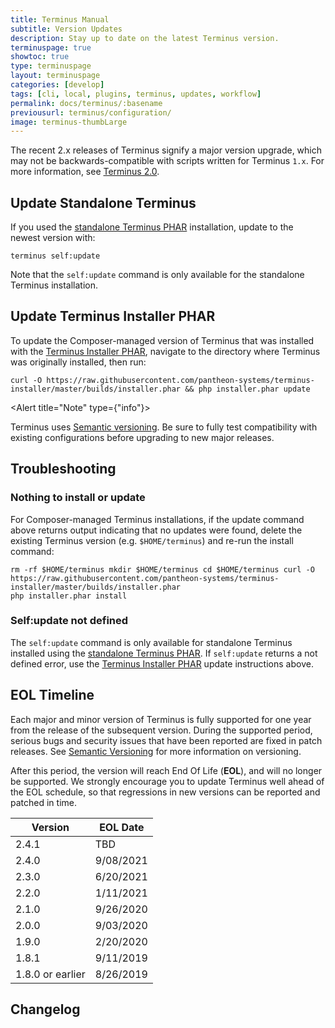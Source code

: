 ```yaml
---
title: Terminus Manual
subtitle: Version Updates
description: Stay up to date on the latest Terminus version.
terminuspage: true
showtoc: true
type: terminuspage
layout: terminuspage
categories: [develop]
tags: [cli, local, plugins, terminus, updates, workflow]
permalink: docs/terminus/:basename
previousurl: terminus/configuration/
image: terminus-thumbLarge
---
```


<Alert title="Warning" type="danger">

The recent 2.x releases of Terminus signify a major version upgrade, which may not be backwards-compatible with scripts written for Terminus `1.x`. For more information, see [Terminus 2.0](/terminus-2-0).

</Alert>

<TerminusVersion text="Update to the Current Release" />

## Update Standalone Terminus

If you used the [standalone Terminus PHAR](/terminus/install#standalone-terminus-phar) installation, update to the newest version with:

```bash{promptUser: user}
terminus self:update
```

Note that the `self:update` command is only available for the standalone Terminus installation.

## Update Terminus Installer PHAR

To update the Composer-managed version of Terminus that was installed with the [Terminus Installer PHAR](/terminus/install#terminus-installer-phar), navigate to the directory where Terminus was originally installed, then run:

```bash{promptUser: user}
curl -O https://raw.githubusercontent.com/pantheon-systems/terminus-installer/master/builds/installer.phar && php installer.phar update
```

<Alert title="Note" type={"info"}>

Terminus uses [Semantic versioning](https://semver.org/). Be sure to fully
test compatibility with existing configurations before upgrading to new major
releases.

</Alert>

## Troubleshooting

### Nothing to install or update

For Composer-managed Terminus installations, if the update command above returns output indicating that no updates were found, delete the existing Terminus version (e.g. <code>\$HOME/terminus</code>) and re-run the install command:

```bash{promptUser: user}
rm -rf $HOME/terminus mkdir $HOME/terminus cd $HOME/terminus curl -O
https://raw.githubusercontent.com/pantheon-systems/terminus-installer/master/builds/installer.phar
php installer.phar install
```

### Self:update not defined

The `self:update` command is only available for standalone Terminus installed using the [standalone Terminus PHAR](/terminus/install#standalone-terminus-phar). If `self:update` returns a not defined error, use the [Terminus Installer PHAR](#update-terminus-installer-phar) update instructions above.

## EOL Timeline

Each major and minor version of Terminus is fully supported for one year from the release of the subsequent version. During the supported period, serious bugs and security issues that have been reported are fixed in patch releases. See [Semantic Versioning](https://semver.org/) for more information on versioning.

After this period, the version will reach End Of Life (**EOL**), and will no longer be supported. We strongly encourage you to update Terminus well ahead of the EOL schedule, so that regressions in new versions can be reported and patched in time.

| Version           | EOL Date  |
| ----------------- | --------- |
| 2.4.1             | TBD       |
| 2.4.0             | 9/08/2021 |
| 2.3.0             | 6/20/2021 |
| 2.2.0             | 1/11/2021 |
| 2.1.0             | 9/26/2020 |
| 2.0.0             | 9/03/2020 |
| 1.9.0             | 2/20/2020 |
| 1.8.1             | 9/11/2019 |
| 1.8.0  or earlier | 8/26/2019 |

## Changelog

<Releases />
